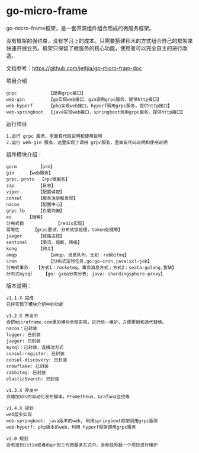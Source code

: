 # go-micro-frame

go-micro-frame框架，是一套开源组件组合而成的微服务框架。

没有框架的强约束，没有学习上的成本。只需要搭建积木的方式组合自己的框架来快速开展业务。框架只保留了微服务的核心功能，使用者可以完全自主的进行改造。

文档参考：https://github.com/jettjia/go-micro-fram-doc

项目介绍
```
grpc            【提供grpc接口】
web-gin         【go实现web接口，gin调用grpc服务，提供http接口】
web-hyperf      【php实现web接口，hyperf调用grpc服务，提供http接口】 
web-springboot  【java实现web接口，springboot调用grpc服务，提供http接口】
```

运行项目
```
1.运行 grpc 服务，里面有代码说明和使用说明
2.运行 web-gin 服务，这里实现了调用 grpc服务，里面有代码说明和使用说明
```

组件模块介绍：

```
gorm		【orm】
gin		【web服务】
grpc、proto	【rpc微服务】
zap 		【日志】
viper		【配置读取】
consul 		【服务注册和发现】
nacos		【配置中心】
grpc-lb 	【负载均衡】
es		【搜索】
分布式锁	        【redis实现】
幂等性		【grpc重试，分布式锁处理，token处理等】
jaeger		【链路追踪】
sentinel	【限流、熔断、降级】
kong		【网关】
amqp            【amqp，消息队列，比如：rabbitmq】
cron            【分布式定时任务;go:go-cron,java:xxl-job】
分布式事务	【方式1：rocketmq，事务消息方式；方式2：seata-golang,暂缺】
分布式mysql	【go: gaea分库分表; java: shardingsphere-proxy】
```

版本说明：

```
v1.1.X 完成
已经实现了模块介绍中的功能
```

```
v1.2.X 开发中
会把microframe.com里的模块全部实现，进行统一维护，方便更新和迭代替换。
nacos：已封装
logger: 已封装
jaeger: 已封装
mysql：已封装，连接池方式
consul-register: 已封装
consul-discovery: 已封装
snowflake: 已封装
rabbitmq: 已封装
elasticSearch: 已封装
```

```
v1.3.X 开发中
会增加k8s的自动化发布脚本，Prometheus、Grafana监控等
```

```
v1.4.X 规划
web层多实现
web-springboot: java版本的web, 利用springboot框架调用grpc服务
web-hyperf: php版本的web，利用 hyperf框架调用grpc服务
```

```
v2.0 规划
会改造到istio或者dapr的三代微服务方式中，会单独另起一个项目进行维护
```

